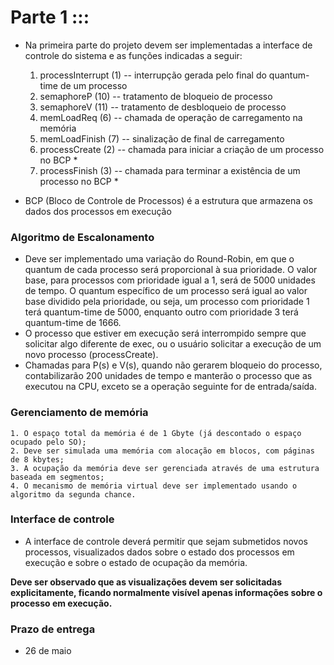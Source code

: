 # Parte 1 :::

- Na primeira parte do projeto devem ser implementadas a interface de controle do sistema e as funções indicadas a seguir:

    1. processInterrupt (1) -- interrupção gerada pelo final do quantum-time de um processo
    2. semaphoreP (10) -- tratamento de bloqueio de processo
    3. semaphoreV (11) -- tratamento de desbloqueio de processo
    4. memLoadReq (6) -- chamada de operação de carregamento na memória
    5. memLoadFinish (7) -- sinalização de final de carregamento
    6. processCreate (2) -- chamada para iniciar a criação de um processo no BCP *
    7. processFinish (3) -- chamada para terminar a existência de um processo no BCP * 

- BCP (Bloco de Controle de Processos) é a estrutura que armazena os dados dos processos em execução 
 
### Algoritmo de Escalonamento

- Deve ser implementado uma variação do Round-Robin, em que o quantum de cada processo será proporcional à sua prioridade. O valor base, para processos com prioridade igual a 1, será de 5000 unidades de tempo. O quantum específico de um processo será igual ao valor base dividido pela prioridade, ou seja, um processo com prioridade 1 terá quantum-time de 5000, enquanto outro com prioridade 3 terá quantum-time de 1666.
- O processo que estiver em execução será interrompido sempre que solicitar algo diferente de exec, ou o usuário solicitar a execução de um novo processo (processCreate).
- Chamadas para P(s) e V(s), quando não gerarem bloqueio do processo, contabilizarão 200 unidades de tempo e manterão o processo que as executou na CPU, exceto se a operação seguinte for de entrada/saída.
 
### Gerenciamento de memória

    1. O espaço total da memória é de 1 Gbyte (já descontado o espaço ocupado pelo SO);
    2. Deve ser simulada uma memória com alocação em blocos, com páginas de 8 kbytes;
    3. A ocupação da memória deve ser gerenciada através de uma estrutura baseada em segmentos;
    4. O mecanismo de memória virtual deve ser implementado usando o algoritmo da segunda chance. 

 
### Interface de controle

- A interface de controle deverá permitir que sejam submetidos novos processos, visualizados dados sobre o estado dos processos em execução e sobre o estado de ocupação da memória.
 
**Deve ser observado que as visualizações devem ser solicitadas explicitamente, ficando normalmente visível apenas informações sobre o processo em execução.**

### Prazo de entrega

- 26 de maio
